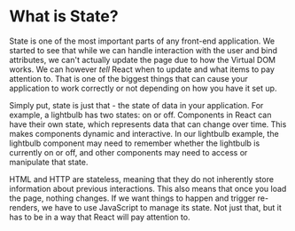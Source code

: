 # What is State?

State is one of the most important parts of any front-end application. We started to see that while we can handle interaction with the user and bind attributes, we can't actually update the page due to how the Virtual DOM works. We can however _tell_ React when to update and what items to pay attention to. That is one of the biggest things that can cause your application to work correctly or not depending on how you have it set up.

Simply put, state is just that - the state of data in your application. For example, a lightbulb has two states: on or off. Components in React can have their own state, which represents data that can change over time. This makes components dynamic and interactive. In our lightbulb example, the lightbulb component may need to remember whether the lightbulb is currently on or off, and other components may need to access or manipulate that state.

HTML and HTTP are stateless, meaning that they do not inherently store information about previous interactions. This also means that once you load the page, nothing changes. If we want things to happen and trigger re-renders, we have to use JavaScript to manage its state. Not just that, but it has to be in a way that React will pay attention to.

